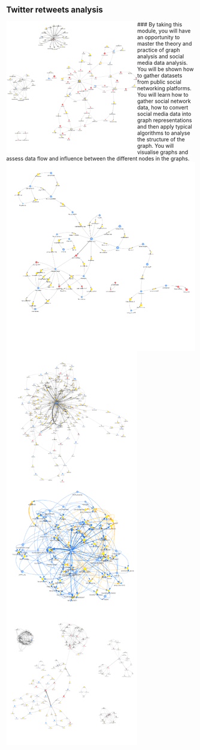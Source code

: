 ## Twitter retweets analysis

<img src="images/bard.png" alt="bard" align="left" width="350" height="350"/> 
### By taking this module, you will have an opportunity to master the theory and practice of graph analysis and social media data analysis. You will be shown how to gather datasets from public social networking platforms. You will learn how to gather social network data, how to convert social media data into graph representations and then apply typical algorithms to analyse the structure of the graph. You will visualise graphs and assess data flow and influence between the different nodes in the graphs.

<img src="images/ChinaSpyBalloon.png" alt="china" align="left"> 
<img src="images/Eurovision.png" alt="eurovision" width="350" height="350" align="left">
<img src="images/NursesStrike.png" alt="nurses" width="350" height="350" align="left"> 
<img src="images/SixNations.png" alt="sixnations" width="350" height="350" align="left"> 

